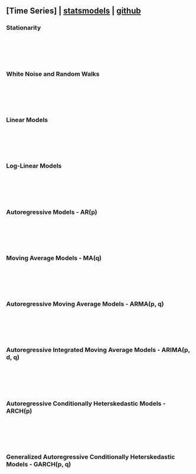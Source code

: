 ## [Time Series] | [statsmodels](https://www.statsmodels.org/stable/api.html) | [github](https://github.com/statsmodels/statsmodels)

### Stationarity
```python

```

<br><br><br>
### White Noise and Random Walks
```python

```

<br><br><br>
### Linear Models
```python

```

<br><br><br>
### Log-Linear Models
```python

```

<br><br><br>
### Autoregressive Models - AR(p)
```python

```

<br><br><br>
### Moving Average Models - MA(q)
```python

```

<br><br><br>
### Autoregressive Moving Average Models - ARMA(p, q)
```python

```

<br><br><br>
### Autoregressive Integrated Moving Average Models - ARIMA(p, d, q)
```python

```

<br><br><br>
### Autoregressive Conditionally Heterskedastic Models - ARCH(p)
```python

```

<br><br><br>
### Generalized Autoregressive Conditionally Heterskedastic Models - GARCH(p, q)
```python

```

